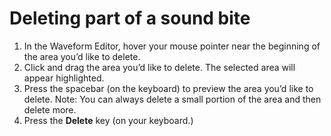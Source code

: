 # Deleting part of a sound bite

1. In the Waveform Editor, hover your mouse pointer near the beginning of the area you’d like to delete.
2. Click and drag the area you’d like to delete. The selected area will appear highlighted.
3. Press the spacebar \(on the keyboard\) to preview the area you’d like to delete. Note: You can always delete a small portion of the area and then delete more.
4. Press the **Delete** key \(on your keyboard.\)

